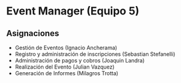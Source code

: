 # Event Manager (Equipo **5**)

## Asignaciones
- Gestión de Eventos (Ignacio Ancherama)
- Registro y administración de inscripciones (Sebastian Stefanelli)
- Administración de pagos y cobros (Joaquin Landra)
- Realización del Evento (Julian Vazquez)
- Generación de Informes (Milagros Trotta)
